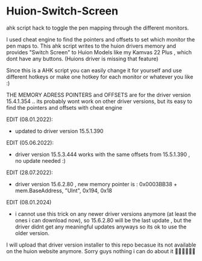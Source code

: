 # Huion-Switch-Screen
ahk script hack to toggle the pen mapping through the different monitors.

I used cheat engine to find the pointers and offsets to set which monitor the pen maps to.
This ahk script writes to the huion drivers memory and provides "Switch Screen" to Huion Models like my Kamvas 22 Plus , which dont have any buttons.
(Huions driver is missing that feature)

Since this is a AHK script you can easily change it for yourself and use different hotkeys or make one hotkey for each monitor or whatever you like :) 


THE MEMORY ADRESS POINTERS and OFFSETS are for the driver version 15.4.1.354  .. its probably wont work on other driver versions, but its easy to find the pointers and offsets with cheat engine 

EDIT (08.01.2022):

-  updated to driver version 15.5.1.390 

EDIT (05.06.2022):

-  driver version 15.5.3.444 works with the same offsets from 15.5.1.390 , no update needed :)

EDIT (28.07.2022):

-  driver version 15.6.2.80 , new memory pointer is : 0x0003BB38 + mem.BaseAddress, "UInt", 0x194, 0x18


EDIT (08.01.2024)

- i cannot use this trick on any newer driver versions anymore (at least the ones i can download now),
so 15.6.2.80 will be the last update , but the driver didnt get any meaningful updates anyways so its ok to use the older version.

I will upload that driver version installer to this repo becasue its not available on the huion website anymore.
Sorry guys nothing i can do about it 🤷‍♂️🤷‍♂️🤷‍♂️
